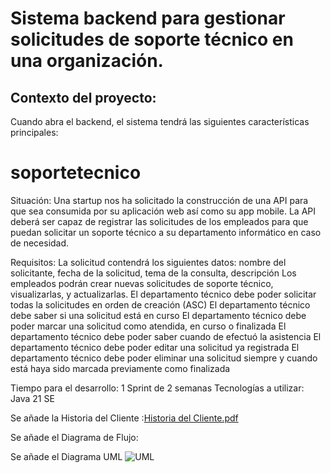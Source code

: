 # Sistema backend para gestionar solicitudes de soporte técnico en una organización.





## Contexto del proyecto:

Cuando abra el backend, el sistema tendrá las siguientes características principales:


 



# soportetecnico
 Situación:
Una startup nos ha solicitado la construcción de una API para que sea consumida por su aplicación web así como su app mobile. La API deberá ser capaz de registrar las solicitudes de los empleados para que puedan solicitar un soporte técnico a su departamento informático en caso de necesidad.

Requisitos:
La solicitud contendrá los siguientes datos: nombre del solicitante, fecha de la solicitud, tema de la consulta, descripción
Los empleados podrán crear nuevas solicitudes de soporte técnico, visualizarlas, y actualizarlas.
El departamento técnico debe poder solicitar todas la solicitudes en orden de creación (ASC)
El departamento técnico debe saber si una solicitud está en curso
El departamento técnico debe poder marcar una solicitud como atendida, en curso o finalizada
El departamento técnico debe poder saber cuando de efectuó la asistencia
El departamento técnico debe poder editar una solicitud ya registrada
El departamento técnico debe poder eliminar una solicitud siempre y cuando está haya sido marcada previamente como finalizada

Tiempo para el desarrollo:
1 Sprint de 2 semanas
Tecnologías a utilizar:
Java 21 SE

Se añade la Historia del Cliente :[Historia del Cliente.pdf](https://github.com/user-attachments/files/17270202/Historia.del.Cliente.pdf)

Se añade el Diagrama de Flujo:

Se añade el Diagrama UML ![UML](https://github.com/user-attachments/assets/089df4a3-a7b6-4c48-96ec-112a0dadfdbd)

